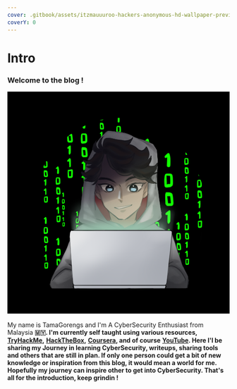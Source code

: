 ```yaml
---
cover: .gitbook/assets/itzmauuuroo-hackers-anonymous-hd-wallpaper-preview.jpg
coverY: 0
---
```


# Intro

### Welcome to the blog !

![](<.gitbook/assets/ff (1).png>)

My name is TamaGorengs and I'm A CyberSecurity Enthusiast from Malaysia **🇲🇾. I'm currently self taught using various resources,** [**TryHackMe**](https://tryhackme.com/dashboard)**,** [**HackTheBox**](https://www.hackthebox.com/)**,** [**Coursera**](https://www.coursera.org)**, and of course** [**YouTube**](https://www.youtube.com/)**. Here I'l be sharing my Journey in learning CyberSecurity, writeups, sharing tools and others that are still in plan. If only one person could get a bit of new knowledge or inspiration from this blog, it would mean a world for me. Hopefully my journey can inspire other to get into CyberSecurity. That's all for the introduction, keep grindin !**
